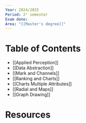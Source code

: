 ```yaml
---
Year: 2024/2025
Period: 2° semester
Exam done: 
Area: "[[Master's degree]]"
---
```

# Table of Contents

- [[Applied Perception]]
- [[Data Abstraction]]
- [[Mark and Channels]]
- [[Ranking and Charts]]
- [[Charts Multiple Attributes]]
- [[Radial and Maps]]
- [[Graph Drawing]]

# Resources
